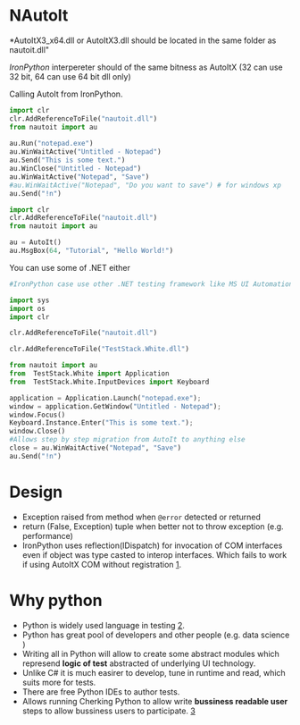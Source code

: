 NAutoIt
===========


*AutoItX3_x64.dll or AutoItX3.dll should be located in the same folder as nautoit.dll"
 
*IronPython* interpereter should of the same bitness as AutoItX (32 can use 32 bit, 64 can use 64 bit dll only)

Calling AutoIt from IronPython.



```python
import clr
clr.AddReferenceToFile("nautoit.dll")     
from nautoit import au  
 
au.Run("notepad.exe")
au.WinWaitActive("Untitled - Notepad")
au.Send("This is some text.")
au.WinClose("Untitled - Notepad")
au.WinWaitActive("Notepad", "Save")
#au.WinWaitActive("Notepad", "Do you want to save") # for windows xp
au.Send("!n")
```

```python
import clr
clr.AddReferenceToFile("nautoit.dll")     
from nautoit import au

au = AutoIt()
au.MsgBox(64, "Tutorial", "Hello World!")
```

You can use some of .NET either
```python
#IronPython case use other .NET testing framework like MS UI Automation or White

import sys
import os
import clr

clr.AddReferenceToFile("nautoit.dll")   

clr.AddReferenceToFile("TestStack.White.dll")     

from nautoit import au
from  TestStack.White import Application
from  TestStack.White.InputDevices import Keyboard

application = Application.Launch("notepad.exe");
window = application.GetWindow("Untitled - Notepad");
window.Focus()
Keyboard.Instance.Enter("This is some text.");
window.Close()
#Allows step by step migration from AutoIt to anything else
close = au.WinWaitActive("Notepad", "Save")
au.Send("!n")
```

Design
===
- Exception raised from method when `@error` detected or returned 
- return (False, Exception) tuple when better not to throw exception (e.g. performance)
- IronPython uses reflection(IDispatch) for invocation of COM interfaces even if object was type casted to interop interfaces.
Which fails to work if using AutoItX COM without registration [1].



Why python
===
- Python is widely used language in testing [2].
- Python has great pool of developers and other people (e.g. data science )
- Writing all in Python will allow to create some abstract modules which represend **logic of test** abstracted of underlying UI technology.
- Unlike C# it is much easirer to develop, tune in runtime and read, which suits more for tests.
- There are free Python IDEs to author tests.
- Allows running Cherking Python to allow write **bussiness readable user** steps to allow bussiness users to participate. [3]


[1]: http://stackoverflow.com/questions/9209910/how-to-use-registration-free-com-dll-in-dot-net/9229764?noredirect=1#comment29983358_9229764 
[2]: https://www.diigo.com/list/dzmitry_lahoda/Python+UI+Automation/2tiwxcs10
[3]: https://github.com/cucumber/cucumber/wiki/Gherkin




